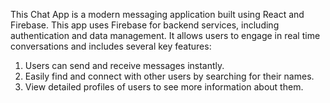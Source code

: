 This Chat App is a modern messaging application built using React and Firebase.
This app uses Firebase for backend services, including authentication and data management.
It allows users to engage in real time conversations and includes several key features:
1. Users can send and receive messages instantly.
2. Easily find and connect with other users by searching for their names.
3. View detailed profiles of users to see more information about them.
